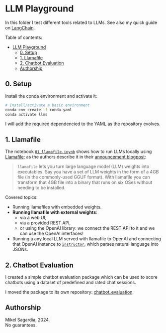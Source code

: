 # LLM Playground

In this folder I test different tools related to LLMs. See also my quick guide on [LangChain](https://github.com/mxagar/tool_guides/tree/master/langchain).

Table of contents:

- [LLM Playground](#llm-playground)
  - [0. Setup](#0-setup)
  - [1. Llamafile](#1-llamafile)
  - [2. Chatbot Evaluation](#2-chatbot-evaluation)
  - [Authorship](#authorship)


## 0. Setup

Install the conda environment and activate it:

```bash
# Install/activate a basic environment
conda env create -f conda.yaml
conda activate llms
```

I will add the required dependencied to the YAML as the repository evolves.

## 1. Llamafile

The notebook [`01_llamafile.ipynb`](./01_llamafile.ipynb) shows how to run LLMs locally using [Llamafile](https://github.com/Mozilla-Ocho/llamafile); as the authors describe it in their [announcement blogpost](https://hacks.mozilla.org/2023/11/introducing-llamafile/):

> `llamafile` lets you turn large language model (LLM) weights into executables. Say you have a set of LLM weights in the form of a 4GB file (in the commonly-used GGUF format). With llamafile you can transform that 4GB file into a binary that runs on six OSes without needing to be installed.

Covered topics:

- Running llamafiles with embedded weights.
- **Running llamafile with external weights**: 
  - via a web UI,
  - via a provided REST API,
  - or using the OpenAI library: we connect the REST API to it and we can use the OpenAI interfaces!
- Running a any local LLM served with llamafile to OpenAI and connecting that OpenAI instance to [`instructor`](https://pypi.org/project/instructor/), which parses natural language into JSONs.

## 2. Chatbot Evaluation

I created a simple chatbot evaluation package which can be used to score chatbots using a dataset of predefined and rated chat sessions.

I moved the package to its own repository: [chatbot_evaluation](https://github.com/mxagar/chatbot_evaluation).

## Authorship

Mikel Sagardia, 2024.  
No guarantees.  
